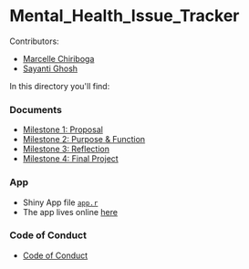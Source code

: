 # Mental_Health_Issue_Tracker

Contributors:
- [Marcelle Chiriboga](https://github.com/mchiriboga)
- [Sayanti Ghosh](https://github.com/Sayanti86)


In this directory you'll find:

### Documents

- [Milestone 1: Proposal](https://github.com/UBC-MDS/Mental_Health_Issue_Tracker/blob/master/Milestone1.md)
- [Milestone 2: Purpose & Function](https://github.com/UBC-MDS/Mental_Health_Issue_Tracker/blob/master/Milestone2.md)
- [Milestone 3: Reflection](https://github.com/UBC-MDS/Mental_Health_Issue_Tracker/blob/master/Milestone3.md)
- [Milestone 4: Final Project](https://github.com/UBC-MDS/Mental_Health_Issue_Tracker/blob/master/Milestone4.md)

### App

- Shiny App file [`app.r`](https://github.com/UBC-MDS/Mental_Health_Issue_Tracker/blob/master/src_shiny/app.R)
- The app lives online [here](https://marcelle-sayanti.shinyapps.io/mental_health_issue_tracker/)

### Code of Conduct

- [Code of Conduct](https://github.com/UBC-MDS/Mental_Health_Issue_Tracker/blob/master/Code_of_conduct.md)
